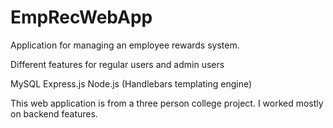 # EmpRecWebApp
Application for managing an employee rewards system.

Different features for regular users and admin users

MySQL Express.js Node.js (Handlebars templating engine)

This web application is from a three person college project. I worked mostly on backend features.
 
